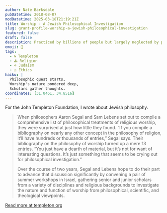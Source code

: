 ```yaml
---
author: Nate Barksdale
pubDatetime: 2018-08-07
modDatetime: 2025-03-18T21:19:21Z
title: Worship - A Jewish Philosophical Investigation
slug: grant-profile-worship-a-jewish-philosophical-investigation
featured: false
draft: false
description: Practiced by billions of people but largely neglected by philosophers and social scientists, worship is ripe for a new wave of interdisciplinary study
emoji: 🕍
tags:
  - 🌀 Templeton
  - ⛪ Religion
  - ✡️ Judaism
  - ⚖️ Ethics
haiku: |
  Philosophic quest starts,  
  Worship's nature pondered deep,  
  Scholars gather thoughts.
coordinates: [31.0461, 34.8516]
---
```


For the John Templeton Foundation, I wrote about Jewish philosophy.

> When philosophers Aaron Segal and Sam Lebens set out to compile a comprehensive list of philosophical treatments of religious worship, they were surprised at just how little they found. “If you compile a bibliography on nearly any other concept in the philosophy of religion, it’ll have hundreds or thousands of entries,” Segal says. Their bibliography on the philosophy of worship turned up a mere 13 entries. “You just have a dearth of material, but it’s not for want of interesting questions. It’s just something that seems to be crying out for philosophical investigation.”
>
> Over the course of two years, Segal and Lebens hope to do their part to advance that discussion significantly by convening a pair of summer workshops in Israel, gathering senior and junior scholars from a variety of disciplines and religious backgrounds to investigate the nature and function of worship from philosophical, scientific, and theological viewpoints.

[Read more at templeton.org](https://www.templeton.org/grant/worship-a-jewish-philosophical-investigation)
